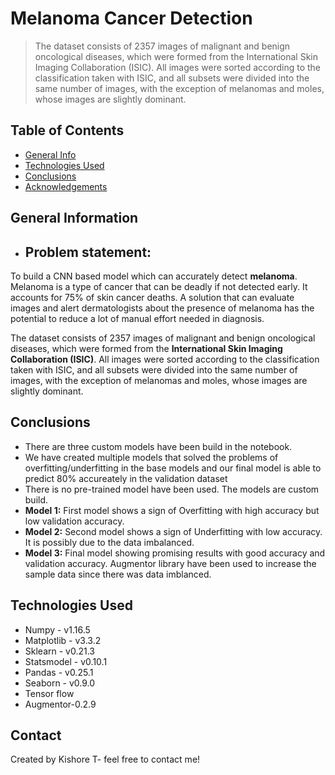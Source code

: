 # Melanoma Cancer Detection
> The dataset consists of 2357 images of malignant and benign oncological diseases, which were formed from the International Skin Imaging Collaboration (ISIC). All images were sorted according to the classification taken with ISIC, and all subsets were divided into the same number of images, with the exception of melanomas and moles, whose images are slightly dominant.


## Table of Contents
* [General Info](#general-information)
* [Technologies Used](#technologies-used)
* [Conclusions](#conclusions)
* [Acknowledgements](#acknowledgements)

<!-- You can include any other section that is pertinent to your problem -->

## General Information
- ## Problem statement:
To build a CNN based model which can accurately detect __melanoma__. Melanoma is a type of cancer that can be deadly if not detected early. It accounts for 75% of skin cancer deaths. A solution that can evaluate images and alert dermatologists about the presence of melanoma has the potential to reduce a lot of manual effort needed in diagnosis.

The dataset consists of 2357 images of malignant and benign oncological diseases, which were formed from the __International Skin Imaging Collaboration (ISIC)__. All images were sorted according to the classification taken with ISIC, and all subsets were divided into the same number of images, with the exception of melanomas and moles, whose images are slightly dominant.

<!-- You don't have to answer all the questions - just the ones relevant to your project. -->

## Conclusions
- There are three custom models have been build in the notebook.
- We have created multiple models that solved the problems of overfitting/underfitting in the base models and our final model is able to predict 80% accureately in the validation dataset
- There is no pre-trained model have been used. The models are custom build.
- **Model 1:** First model shows a sign of Overfitting with high accuracy but low validation accuracy.
- **Model 2:** Second model shows a sign of Underfitting with low accuracy. It is possibly due to the data imbalanced.
- **Model 3:** Final model showing promising results with good accuracy and validation accuracy. Augmentor library have been used to increase the sample data since there was data imblanced.


## Technologies Used
- Numpy - v1.16.5
- Matplotlib - v3.3.2
- Sklearn - v0.21.3
- Statsmodel - v0.10.1
- Pandas - v0.25.1
- Seaborn - v0.9.0
- Tensor flow
- Augmentor-0.2.9



<!-- As the libraries versions keep on changing, it is recommended to mention the version of library used in this project -->


## Contact
Created by Kishore T- feel free to contact me!


<!-- Optional -->
<!-- ## License -->
<!-- This project is open source and available under the [... License](). -->

<!-- You don't have to include all sections - just the one's relevant to your project -->
